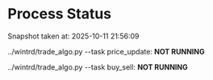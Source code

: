 # Process Status

Snapshot taken at: 2025-10-11 21:56:09

../wintrd/trade_algo.py --task price_update: **NOT RUNNING**

../wintrd/trade_algo.py --task buy_sell: **NOT RUNNING**

